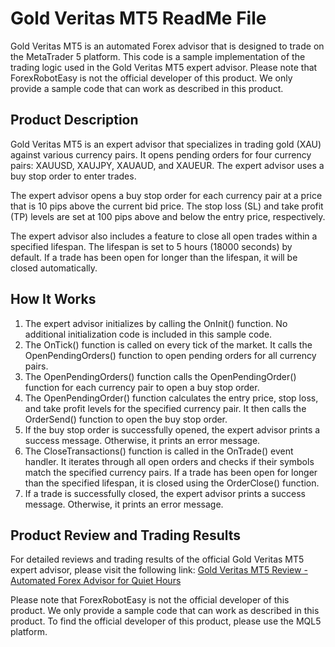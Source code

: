 # Gold Veritas MT5 ReadMe File

Gold Veritas MT5 is an automated Forex advisor that is designed to trade on the MetaTrader 5 platform. This code is a sample implementation of the trading logic used in the Gold Veritas MT5 expert advisor. Please note that ForexRobotEasy is not the official developer of this product. We only provide a sample code that can work as described in this product.

## Product Description

Gold Veritas MT5 is an expert advisor that specializes in trading gold (XAU) against various currency pairs. It opens pending orders for four currency pairs: XAUUSD, XAUJPY, XAUAUD, and XAUEUR. The expert advisor uses a buy stop order to enter trades.

The expert advisor opens a buy stop order for each currency pair at a price that is 10 pips above the current bid price. The stop loss (SL) and take profit (TP) levels are set at 100 pips above and below the entry price, respectively.

The expert advisor also includes a feature to close all open trades within a specified lifespan. The lifespan is set to 5 hours (18000 seconds) by default. If a trade has been open for longer than the lifespan, it will be closed automatically.

## How It Works

1. The expert advisor initializes by calling the OnInit() function. No additional initialization code is included in this sample code.
2. The OnTick() function is called on every tick of the market. It calls the OpenPendingOrders() function to open pending orders for all currency pairs.
3. The OpenPendingOrders() function calls the OpenPendingOrder() function for each currency pair to open a buy stop order.
4. The OpenPendingOrder() function calculates the entry price, stop loss, and take profit levels for the specified currency pair. It then calls the OrderSend() function to open the buy stop order.
5. If the buy stop order is successfully opened, the expert advisor prints a success message. Otherwise, it prints an error message.
6. The CloseTransactions() function is called in the OnTrade() event handler. It iterates through all open orders and checks if their symbols match the specified currency pairs. If a trade has been open for longer than the specified lifespan, it is closed using the OrderClose() function.
7. If a trade is successfully closed, the expert advisor prints a success message. Otherwise, it prints an error message.

## Product Review and Trading Results

For detailed reviews and trading results of the official Gold Veritas MT5 expert advisor, please visit the following link: [Gold Veritas MT5 Review - Automated Forex Advisor for Quiet Hours](https://forexroboteasy.com/forex-robot-review/gold-veritas-mt5-review-automated-forex-advisor-for-quiet-hours/)

Please note that ForexRobotEasy is not the official developer of this product. We only provide a sample code that can work as described in this product. To find the official developer of this product, please use the MQL5 platform.
